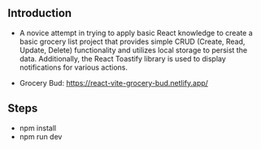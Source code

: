 ## Introduction

- A novice attempt in trying to apply basic React knowledge to create a basic grocery list project that provides simple CRUD (Create, Read, Update, Delete) functionality and utilizes local storage to persist the data. Additionally, the React Toastify library is used to display notifications for various actions.

- Grocery Bud: https://react-vite-grocery-bud.netlify.app/

## Steps

- npm install
- npm run dev
